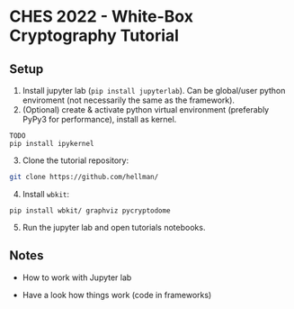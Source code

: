 # CHES 2022 - White-Box Cryptography Tutorial

## Setup

1. Install jupyter lab (`pip install jupyterlab`). Can be global/user python enviroment (not necessarily the same as the framework).
1. (Optional) create & activate python virtual environment (preferably PyPy3 for performance), install as kernel.
```
TODO
pip install ipykernel
```

3. Clone the tutorial repository:
```sh
git clone https://github.com/hellman/
````
4. Install `wbkit`:
```
pip install wbkit/ graphviz pycryptodome
```
5. Run the jupyter lab and open tutorials notebooks.




## Notes

- How to work with Jupyter lab

- Have a look how things work (code in frameworks)